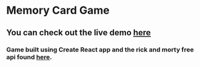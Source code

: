 # Memory Card Game

## You can check out the live demo [here](https://johncorrigan1.github.io/memory-cards/)

### Game built using Create React app and the rick and morty free api found [here](https://rickandmortyapi.com/).

